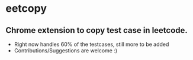 # eetcopy

## Chrome extension to copy test case in leetcode.

* Right now handles 60% of the testcases, still more to be added
* Contributions/Suggestions are welcome :)
